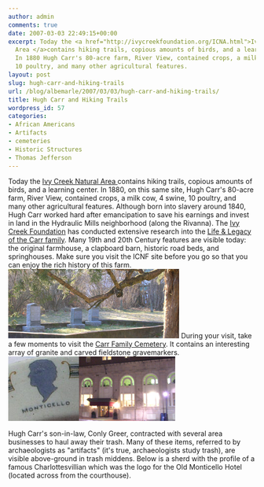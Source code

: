 ```yaml
---
author: admin
comments: true
date: 2007-03-03 22:49:15+00:00
excerpt: Today the <a href="http://ivycreekfoundation.org/ICNA.html">Ivy Creek Natural
  Area </a>contains hiking trails, copious amounts of birds, and a learning center.
  In 1880 Hugh Carr's 80-acre farm, River View, contained crops, a milk cow, 4 swine,
  10 poultry, and many other agricultural features.
layout: post
slug: hugh-carr-and-hiking-trails
url: /blog/albemarle/2007/03/03/hugh-carr-and-hiking-trails/
title: Hugh Carr and Hiking Trails
wordpress_id: 57
categories:
- African Americans
- Artifacts
- cemeteries
- Historic Structures
- Thomas Jefferson
---
```


Today the [Ivy Creek Natural Area ](http://ivycreekfoundation.org/ICNA.html)contains hiking trails, copious amounts of birds, and a learning center. In 1880, on this same site, Hugh Carr's 80-acre farm, River View, contained crops, a milk cow, 4 swine, 10 poultry, and many other agricultural features. Although born into slavery around 1840, Hugh Carr worked hard after emancipation to save his earnings and invest in land in the Hydraulic Mills neighborhood (along the Rivanna). The [Ivy Creek Foundation](http://ivycreekfoundation.org/home.html) has conducted extensive research into the [Life & Legacy of the Carr family](http://ivycreekfoundation.org/FamilyHistory.html). Many 19th and 20th Century features are visible today: the original farmhouse, a clapboard barn, historic road beds, and springhouses. Make sure you visit the ICNF site before you go so that you can enjoy the rich history of this farm. ![Carr Family Cemetery](/wp-content/uploads/2007/03/carrcem.jpg)
During your visit, take a few moments to visit the [Carr Family Cemetery](http://www.virginia.edu/woodson/projects/aacaac/db/cemetery/details/CRR/). It contains an interesting array of granite and carved fieldstone gravemarkers.![](/wp-content/uploads/2007/03/monticellohotelsherd.jpg)

Hugh Carr's son-in-law, Conly Greer, contracted with several area businesses to haul away their trash. Many of these items, referred to by archaeologists as "artifacts" (it's true, archaeologists study trash), are visible above-ground in trash middens. Below is a sherd with the profile of a famous Charlottesvillian which was the logo for the Old Monticello Hotel (located across from the courthouse).
